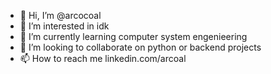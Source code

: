 - 👋 Hi, I’m @arcocoal
- 👀 I’m interested in idk
- 🌱 I’m currently learning computer system engenieering
- 💞️ I’m looking to collaborate on python or backend projects
- 📫 How to reach me linkedin.com/arcoal

<!---
arcocoal/arcocoal is a ✨ special ✨ repository because its `README.md` (this file) appears on your GitHub profile.
You can click the Preview link to take a look at your changes.
--->

